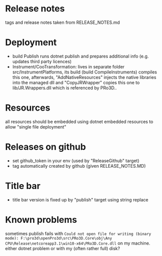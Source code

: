 # Release notes

tags and release notes taken from RELEASE_NOTES.md

# Deployment

- build Publish runs dotnet publish and prepares additional info (e.g. updates third party licences)
- Instrument/CooTransformation: lives in separate folder src/InstrumentPlatforms, its build (build CompileInstruments) compiles this one, afterwards, "AddNativeResources" injects the native libraries into the managed dll and "CopyJRWrapper" copies this one to lib/JR.Wrappers.dll which is referenced by PRo3D..

# Resources

all resources should be embedded using dotnet embedded resources to allow "single file deployment"

# Releases on github

- set github_token in your env (used by "ReleaseGithub" target)
- tag automatically created by github (given RELEASE_NOTES.MD)

# Title bar

- title bar version is fixed up by "publish" target using string replace

# Known problems

sometimes publish fails with ```Could not open file for writing (binary mode): F:\pro3d\openPro3d\src\PRo3D.Core\obj\Any CPU\Release\netcoreapp3.1\win10-x64\PRo3D.Core.dll``` on my machine. either dotnet problem or with my (often rather full) disk?
